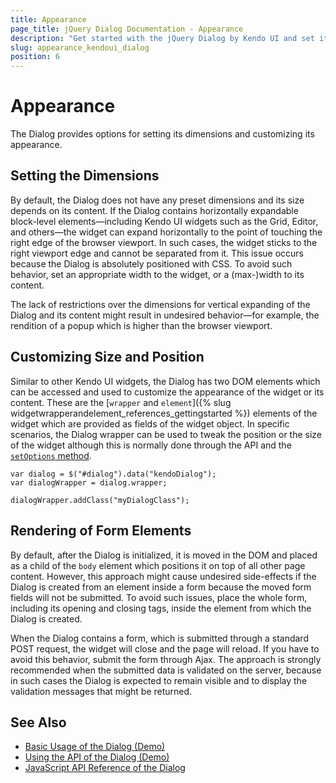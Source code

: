 ```yaml
---
title: Appearance
page_title: jQuery Dialog Documentation - Appearance
description: "Get started with the jQuery Dialog by Kendo UI and set its size and dimensions."
slug: appearance_kendoui_dialog
position: 6
---
```


# Appearance

The Dialog provides options for setting its dimensions and customizing its appearance.   

## Setting the Dimensions

By default, the Dialog does not have any preset dimensions and its size depends on its content. If the Dialog contains horizontally expandable block-level elements&mdash;including Kendo UI widgets such as the Grid, Editor, and others&mdash;the widget can expand horizontally to the point of touching the right edge of the browser viewport. In such cases, the widget sticks to the right viewport edge and cannot be separated from it. This issue occurs because the Dialog is absolutely positioned with CSS. To avoid such behavior, set an appropriate width to the widget, or a (max-)width to its content.

The lack of restrictions over the dimensions for vertical expanding of the Dialog and its content might result in undesired behavior&mdash;for example, the rendition of a popup which is higher than the browser viewport.

## Customizing Size and Position

Similar to other Kendo UI widgets, the Dialog has two DOM elements which can be accessed and used to customize the appearance of the widget or its content. These are the [`wrapper` and `element`]({% slug widgetwrapperandelement_references_gettingstarted %}) elements of the widget which are provided as fields of the widget object. In specific scenarios, the Dialog wrapper can be used to tweak the position or the size of the widget although this is normally done through the API and the [`setOptions` method](/api/javascript/ui/widget/methods/setoptions).

    var dialog = $("#dialog").data("kendoDialog");
    var dialogWrapper = dialog.wrapper;

    dialogWrapper.addClass("myDialogClass");

## Rendering of Form Elements

By default, after the Dialog is initialized, it is moved in the DOM and placed as a child of the `body` element which positions it on top of all other page content. However, this approach might cause undesired side-effects if the Dialog is created from an element inside a form because the moved form fields will not be submitted. To avoid such issues, place the whole form, including its opening and closing tags, inside the element from which the Dialog is created.

When the Dialog contains a form, which is submitted through a standard POST request, the widget will close and the page will reload. If you have to avoid this behavior, submit the form through Ajax. The approach is strongly recommended when the submitted data is validated on the server, because in such cases the Dialog is expected to remain visible and to display the validation messages that might be returned.

## See Also

* [Basic Usage of the Dialog (Demo)](https://demos.telerik.com/kendo-ui/dialog/index)
* [Using the API of the Dialog (Demo)](https://demos.telerik.com/kendo-ui/dialog/api)
* [JavaScript API Reference of the Dialog](/api/javascript/ui/dialog)
